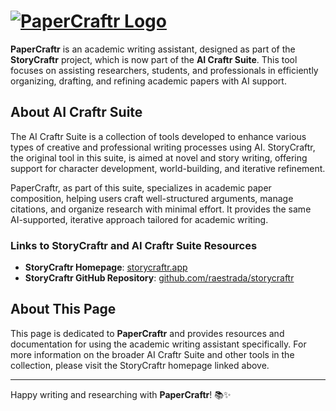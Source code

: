 # [![PaperCraftr Logo](https://res.cloudinary.com/dyknhuvxt/image/upload/v1730045604/papercraftr-logo_tqbmdj.png)](http://papercraftr.app)

**PaperCraftr** is an academic writing assistant, designed as part of the **StoryCraftr** project, which is now part of the **AI Craftr Suite**. This tool focuses on assisting researchers, students, and professionals in efficiently organizing, drafting, and refining academic papers with AI support.

## About AI Craftr Suite

The AI Craftr Suite is a collection of tools developed to enhance various types of creative and professional writing processes using AI. StoryCraftr, the original tool in this suite, is aimed at novel and story writing, offering support for character development, world-building, and iterative refinement.

PaperCraftr, as part of this suite, specializes in academic paper composition, helping users craft well-structured arguments, manage citations, and organize research with minimal effort. It provides the same AI-supported, iterative approach tailored for academic writing.

### Links to StoryCraftr and AI Craftr Suite Resources

- **StoryCraftr Homepage**: [storycraftr.app](http://storycraftr.app)
- **StoryCraftr GitHub Repository**: [github.com/raestrada/storycraftr](https://github.com/raestrada/storycraftr)

## About This Page

This page is dedicated to **PaperCraftr** and provides resources and documentation for using the academic writing assistant specifically. For more information on the broader AI Craftr Suite and other tools in the collection, please visit the StoryCraftr homepage linked above.

---

Happy writing and researching with **PaperCraftr**! 📚✨
